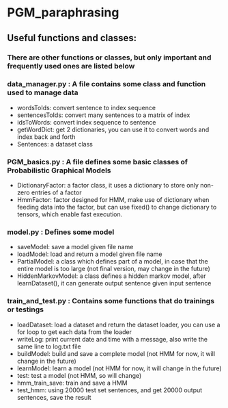 # PGM_paraphrasing

## Useful functions and classes:
### There are other functions or classes, but only important and frequently used ones are listed below
### data_manager.py : A file contains some class and function used to manage data
- wordsToIds: convert sentence to index sequence
- sentencesToIds: convert many sentences to a matrix of index
- idsToWords: convert index sequence to sentence
- getWordDict: get 2 dictionaries, you can use it to convert words and index back and forth
- Sentences: a dataset class
### PGM_basics.py : A file defines some basic classes of Probabilistic Graphical Models
- DictionaryFactor: a factor class, it uses a dictionary to store only non-zero entries of a factor
- HmmFactor: factor designed for HMM, make use of dictionary when feeding data into the factor, but can use fixed() to change dictionary to tensors, which enable fast execution.
### model.py : Defines some model
- saveModel: save a model given file name
- loadModel: load and return a model given file name
- PartialModel: a class which defines part of a model, in case that the entire model is too large (not final version, may change in the future)
- HiddenMarkovModel: a class defines a hidden markov model, after learnDataset(), it can generate output sentence given input sentence
### train_and_test.py : Contains some functions that do trainings or testings
- loadDataset: load a dataset and return the dataset loader, you can use a for loop to get each data from the loader
- writeLog: print current date and time with a message, also write the same line to log.txt file
- buildModel: build and save a complete model (not HMM for now, it will change in the future)
- learnModel: learn a model (not HMM for now, it will change in the future)
- test: test a model (not HMM, so will change)
- hmm_train_save: train and save a HMM
- test_hmm: using 20000 test set sentences, and get 20000 output sentences, save the result
